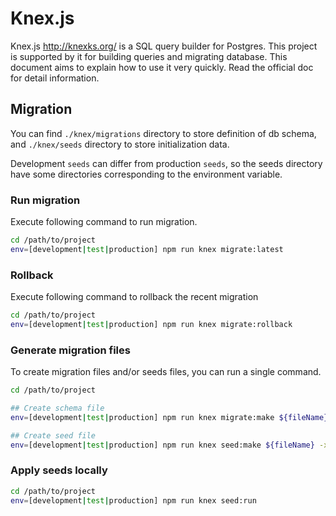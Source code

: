 # Knex.js

Knex.js http://knexks.org/ is a SQL query builder for Postgres.
This project is supported by it for building queries and migrating database.
This document aims to explain how to use it very quickly. Read the official doc for detail information.

## Migration

You can find `./knex/migrations` directory to store definition of db schema, and `./knex/seeds` directory to store initialization data.

Development `seeds` can differ from production `seeds`, so the seeds directory have some directories corresponding to the environment variable.

### Run migration

Execute following command to run migration.

```bash
cd /path/to/project
env=[development|test|production] npm run knex migrate:latest
```

### Rollback

Execute following command to rollback the recent migration

```bash
cd /path/to/project
env=[development|test|production] npm run knex migrate:rollback
```

### Generate migration files

To create migration files and/or seeds files, you can run a single command.

```bash
cd /path/to/project

## Create schema file
env=[development|test|production] npm run knex migrate:make ${fileName} -x ts

## Create seed file
env=[development|test|production] npm run knex seed:make ${fileName} -x ts
```

### Apply seeds locally

```bash
cd /path/to/project
env=[development|test|production] npm run knex seed:run
```
